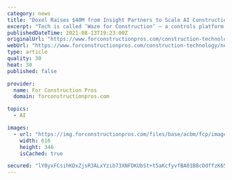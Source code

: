 ```yaml
---
category: news
title: "Doxel Raises $40M from Insight Partners to Scale AI Construction Progress Monitoring"
excerpt: "Tech is called ‘Waze for Construction’ – a controls platform that monitors job progress with cameras and with data from BIM, budgets and schedules to identify schedule and cost risks that could derail"
publishedDateTime: 2021-08-13T19:23:00Z
originalUrl: "https://www.forconstructionpros.com/construction-technology/news/21603318/doxel-raises-40m-from-insight-partners-to-scale-ai-construction-progress-monitoring"
webUrl: "https://www.forconstructionpros.com/construction-technology/news/21603318/doxel-raises-40m-from-insight-partners-to-scale-ai-construction-progress-monitoring"
type: article
quality: 30
heat: 30
published: false

provider:
  name: For Construction Pros
  domain: forconstructionpros.com

topics:
  - AI

images:
  - url: "https://img.forconstructionpros.com/files/base/acbm/fcp/image/2021/08/16x9/08122021_doxel.611587eb88fdb.png?auto=format%2Ccompress&fit=max&q=70&w=1200"
    width: 616
    height: 346
    isCached: true

secured: "lY0yxFCsihKDxZjsR3ALxYzib73XNFDKUbSt+t5aKcfyvfBA01B8cOdffzK65zBRnWBE0uhMBLrjmvXfuHOR09VMNkGyjT2JlrAJUdd0t+hh31KCdPRdVzUSv0+5BNtYth5HXdnH4VjLYNSWZpmpeDX8jxuO7w+siVscHIZAaBgLQSu8D2ir610JgR/WDNCMveXHWf9aec0AbOTubyyYMYjHsN28Y+eK2YbxvD6RBeiC9hqV+W1BrDVmk6lN7RobT/BLipbjDXmDpC5Ga6zmYF8SxDTgcnk0AgWBuIK+d3xL20RYDN7HYe9eyGLhAaYrYLKWN255fURm6WOv+eUKb+YgAJ95ozDuFre5DvUH8V4=;gTJFTmpfF6GENT9RqeDEVg=="
---
```


